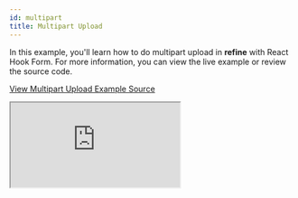 ```yaml
---
id: multipart
title: Multipart Upload
---
```


In this example, you'll learn how to do multipart upload in **refine** with React Hook Form. For more information, you can view the live example or review the source code.

[View Multipart Upload Example Source](https://github.com/pankod/refine/tree/master/examples/upload/mui/multipart)

<iframe src="https://stackblitz.com/github/pankod/refine/tree/master/examples/upload/mui/multipart?embed=1&view=preview&theme=dark&preset=node"
    style={{width: "100%", height:"80vh", border: "0px", borderRadius: "8px", overflow:"hidden"}}
    title="refine-base64-upload-example"
></iframe>
